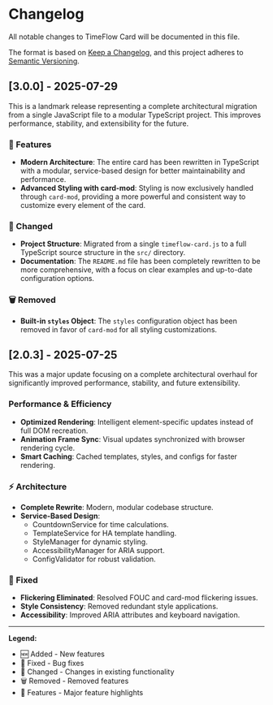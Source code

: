 # Changelog

All notable changes to TimeFlow Card will be documented in this file.

The format is based on [Keep a Changelog](https://keepachangelog.com/en/1.0.0/),
and this project adheres to [Semantic Versioning](https://semver.org/spec/v2.0.0.html).

## [3.0.0] - 2025-07-29

This is a landmark release representing a complete architectural migration from a single JavaScript file to a modular TypeScript project. This improves performance, stability, and extensibility for the future.

### 🚀 Features

-   **Modern Architecture**: The entire card has been rewritten in TypeScript with a modular, service-based design for better maintainability and performance.
-   **Advanced Styling with card-mod**: Styling is now exclusively handled through `card-mod`, providing a more powerful and consistent way to customize every element of the card.

### 📝 Changed

-   **Project Structure**: Migrated from a single `timeflow-card.js` to a full TypeScript source structure in the `src/` directory.
-   **Documentation**: The `README.md` file has been completely rewritten to be more comprehensive, with a focus on clear examples and up-to-date configuration options.

### 🗑️ Removed

-   **Built-in `styles` Object**: The `styles` configuration object has been removed in favor of `card-mod` for all styling customizations.

## [2.0.3] - 2025-07-25

This was a major update focusing on a complete architectural overhaul for significantly improved performance, stability, and future extensibility.

### Performance & Efficiency

-   **Optimized Rendering**: Intelligent element-specific updates instead of full DOM recreation.
-   **Animation Frame Sync**: Visual updates synchronized with browser rendering cycle.
-   **Smart Caching**: Cached templates, styles, and configs for faster rendering.

### ⚡ Architecture

-   **Complete Rewrite**: Modern, modular codebase structure.
-   **Service-Based Design**:
    -   CountdownService for time calculations.
    -   TemplateService for HA template handling.
    -   StyleManager for dynamic styling.
    -   AccessibilityManager for ARIA support.
    -   ConfigValidator for robust validation.

### 🔧 Fixed

-   **Flickering Eliminated**: Resolved FOUC and card-mod flickering issues.
-   **Style Consistency**: Removed redundant style applications.
-   **Accessibility**: Improved ARIA attributes and keyboard navigation.

---

**Legend:**

-   🆕 Added - New features
-   🔧 Fixed - Bug fixes
-   📝 Changed - Changes in existing functionality
-   🗑️ Removed - Removed features
-   🚀 Features - Major feature highlights